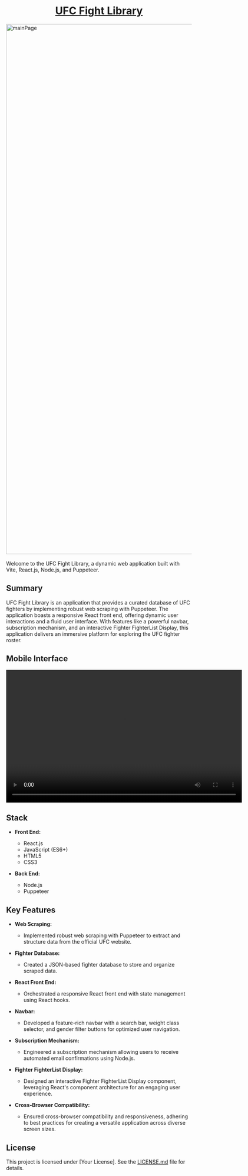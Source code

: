 <h1 align="center" style="color:red;"><a href="https://lopez4163.github.io/ufcApp/">UFC Fight Library</a></h1>

<img width="1438" alt="mainPage" align="center" src="https://github.com/Lopez4163/ufcApp/assets/64043616/15240177-d010-458e-99c9-52af29820df0">
<br></br>
Welcome to the UFC Fight Library, a dynamic web application built with Vite, React.js, Node.js, and Puppeteer.

## Summary

UFC Fight Library is an application that provides a curated database of UFC fighters by implementing robust web scraping with Puppeteer. The application boasts a responsive React front end, offering dynamic user interactions and a fluid user interface. With features like a powerful navbar, subscription mechanism, and an interactive Fighter FighterList Display, this application delivers an immersive platform for exploring the UFC fighter roster.

## Mobile Interface

<p align="center">
  <video width="640" height="360" controls>
    <source src="path/to/your/video.mp4" type="video/mp4">
    Your browser does not support the video tag.
  </video>
</p>

## Stack

- **Front End:**
  - React.js
  - JavaScript (ES6+)
  - HTML5
  - CSS3

- **Back End:**
  - Node.js
  - Puppeteer

## Key Features

- **Web Scraping:**
  - Implemented robust web scraping with Puppeteer to extract and structure data from the official UFC website.

- **Fighter Database:**
  - Created a JSON-based fighter database to store and organize scraped data.

- **React Front End:**
  - Orchestrated a responsive React front end with state management using React hooks.

- **Navbar:**
  - Developed a feature-rich navbar with a search bar, weight class selector, and gender filter buttons for optimized user navigation.

- **Subscription Mechanism:**
  - Engineered a subscription mechanism allowing users to receive automated email confirmations using Node.js.

- **Fighter FighterList Display:**
  - Designed an interactive Fighter FighterList Display component, leveraging React's component architecture for an engaging user experience.

- **Cross-Browser Compatibility:**
  - Ensured cross-browser compatibility and responsiveness, adhering to best practices for creating a versatile application across diverse screen sizes.

## License

This project is licensed under [Your License]. See the [LICENSE.md](LICENSE.md) file for details.
